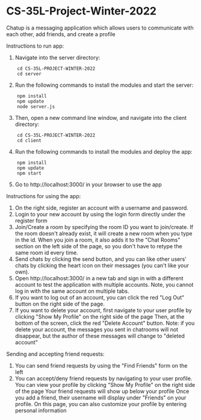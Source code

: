 # CS-35L-Project-Winter-2022
Chatup is a messaging application which allows users
to communicate with each other, add friends,
and create a profile

Instructions to run app:
1. Navigate into the server directory:
```
    cd CS-35L-PROJECT-WINTER-2022
    cd server
```
2. Run the following commands to install the modules and start the server:
```
    npm install
    npm update
    node server.js
```
3. Then, open a new command line window, and navigate into the client directory:
```
    cd CS-35L-PROJECT-WINTER-2022
    cd client
```
4. Run the following commands to install the modules and deploy the app:
```
    npm install
    npm update
    npm start
```
5. Go to http://localhost:3000/ in your browser to use the app

Instructions for using the app:
1. On the right side, register an account with a username and password.
2. Login to your new account by using the login form directly under the register form
3. Join/Create a room by specifying the room ID you want to join/create.
    If the room doesn't already exist, it will create a new room when you
    type in the id.
    When you join a room, it also adds it to the "Chat Rooms" section on the
    left side of the page, so you don't have to retype the same room id
    every time.
4. Send chats by clicking the send button, and you can like other users' chats
    by clicking the heart icon on their messages (you can't like your own).
5. Open http://localhost:3000/ in a new tab and sign in with a different
    account to test the application with multiple accounts. Note, you
    cannot log in with the same account on multiple tabs.
6. If you want to log out of an account, you can click the red "Log Out"
    button on the right side of the page.
7. If you want to delete your account, first navigate to your user profile
    by clicking "Show My Profile" on the right side of the page
    Then, at the bottom of the screen, click the red "Delete Account"
    button.
    Note: if you delete your account, the messages you sent in chatrooms
    will not disappear, but the author of these messages will
    change to "deleted account"

Sending and accepting friend requests:
1. You can send friend requests by using the "Find Friends" form on the left
2. You can accept/deny friend requests by navigating to your user profile. You can
    view your profile by clicking "Show My Profile" on the right side of the page
    Your friend requests will show up below your profile
    Once you add a friend, their username will display under "Friends" on your profile.
    On this page, you can also customize your profile
    by entering personal information